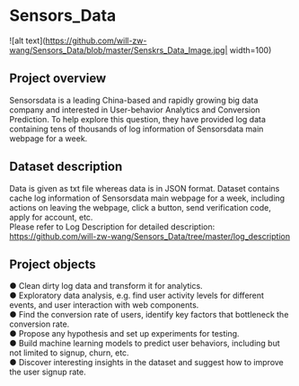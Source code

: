 # Sensors_Data

![alt text](https://github.com/will-zw-wang/Sensors_Data/blob/master/Senskrs_Data_Image.jpg| width=100)

## Project overview

Sensorsdata is a leading China-based and rapidly growing big data company and interested in User-behavior Analytics and Conversion Prediction. To help explore this question, they have provided log data containing tens of thousands of log information of Sensorsdata main webpage for a week. 

## Dataset description

Data is given as txt file whereas data is in JSON format. Dataset contains cache log information of Sensorsdata main webpage for a week, including actions on leaving the webpage, click a button, send verification code, apply for account, etc.   
Please refer to Log Description for detailed description: https://github.com/will-zw-wang/Sensors_Data/tree/master/log_description

## Project objects

● Clean dirty log data and transform it for analytics.  
● Exploratory data analysis, e.g. find user activity levels for different events, and user interaction with web components.  
● Find the conversion rate of users, identify key factors that bottleneck the conversion rate.  
● Propose any hypothesis and set up experiments for testing.  
● Build machine learning models to predict user behaviors, including but not limited to signup, churn, etc.  
● Discover interesting insights in the dataset and suggest how to improve the user signup rate.  


